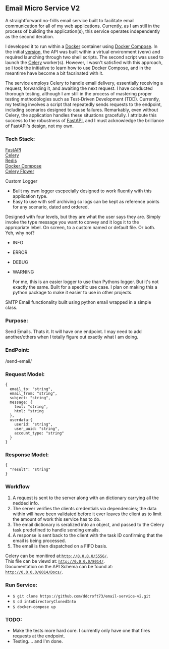## Email Micro Service V2

<p>
  A straightforward no-frills email service built to facilitate email communication for all of my web applications. Currently, as I am still in the process of building the application(s), this service operates independently as the second iteration.
</p>

<p>
  I developed it to run within a <a href="https://www.docker.com/">Docker</a> container using <a href="https://docs.docker.com/compose/">Docker Compose</a>. In the initial <a href="https://github.com/ddcroft73/email-service">version</a>, the API was built within a virtual environment (venv) and required launching through two shell scripts. The second script was used to launch the <a href="http://www.celeryproject.org/">Celery</a> worker(s). However, I wasn't satisfied with this approach, so I took the initiative to learn how to use Docker Compose, and in the meantime have become a bit facsinated with it.
</p>

<p>
  The service employs Celery to handle email delivery, essentially receiving a request, forwarding it, and awaiting the next request. I have conducted thorough testing, although I am still in the process of mastering proper testing methodologies such as Test-Driven Development (TDD). Currently, my testing involves a script that repeatedly sends requests to the endpoint, including scenarios designed to cause failures. Remarkably, even without Celery, the application handles these situations gracefully. I attribute this success to the robustness of <a href="https://fastapi.tiangolo.com/">FastAPI</a>, and I must acknowledge the brilliance of FastAPI's design, not my own.
</p>


### Tech Stack:
[FastAPI](https://fastapi.tiangolo.com)<br>
[Celery](https://docs.celeryq.dev/en/stable/getting-started/introduction.html)<br>
[Redis](https://redis.io) <br>
[Docker Compose](https://docs.docker.com/compose/) <br>
[Celery Flower](https://flower.readthedocs.io/en/latest/index.html)<br>

Custom Logger

- Built my own logger escpecially designed to work fluently with this application type.
- Easy to use with self archiving so logs can be kept as reference points for any scenario, dated and ordered.

Designed with four levels, but they are what the user says they are. Simply invoke the type message you want to convey and it logs it to the appropriate lebel. On screen, to a custom named or default file. Or both. Yeh, why not? 

- INFO
- ERROR
- DEBUG
- WARNING
    
    For me, this is an easier logger to use than Pythons logger. But it's not exactly the same. Built for a specific use case. I plan on making this a python package to make it easier to use in other projects.

SMTP Email functionality built using python email wrapped in a simple class.


### Purpose:
Send Emails. Thats it. It will have one endpoint. I may need to add another/others when I totally figure out exactly what I am doing.  

### EndPoint:
/send-email/


### Request Model:

```
{
  email_to: "string",
  email_from: "string",
  subject: "string",
  message: {
    text: "string",
    html: "string
  },
  userdata:{
    userid: "string",
    user_uuid: "string",
    account_type: "string"
  }
}
```
### Response Model:

```
{
  "result": "string"
}
```
### Workflow

1. A request is sent to the server along with an dictionary carrying all the nedded info.
2. The server verifies the clients credentials via dependencies; the data within will have been validated before it ever leaves the client as to limit the amount of work this service has to do.
3. The email dictionary is seralized into an object, and passed to the Celery task predefined to handle sending emails.
4. A response is sent back to the client with the task ID confirming that the email is being processed.
5. The email is then dispatched on a FIFO basis.

Celery can be monitired at:[`http://0.0.0.0/5556/`](http://0.0.0.0/5556/). <br>
This file can be viewd at: [`http://0.0.0.0/8014/`](http://0.0.0.0/8014/). <br>
Documentation on the API Schema can be found at: [`http://0.0.0.0/8014/Docs/`](http://0.0.0.0/8014/Docs/). <br>

### Run Service: 

- `$ git clone https://github.com/ddcroft73/email-service-v2.git`
- `$ cd intoDirectoryClonedInto`
- `$ docker-compose up`

### TODO:
- Make the tests more hard core. I currently only have one that fires requests at the endpoint.
- Testing.... and I'm done.
